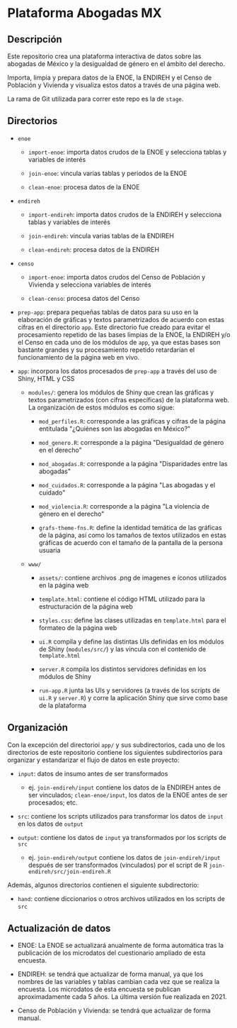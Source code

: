 # Plataforma Abogadas MX

## Descripción

Este repositorio crea una plataforma interactiva de datos sobre las abogadas de México y la desigualdad de género en el ámbito del derecho.

Importa, limpia y prepara datos de la ENOE, la ENDIREH y el Censo de Población y Vivienda y visualiza estos datos a través de una página web.

La rama de Git utilizada para correr este repo es la de `stage`.

## Directorios

* `enoe`

  * `import-enoe`: importa datos crudos de la ENOE y selecciona tablas y variables de interés

  * `join-enoe`: vincula varias tablas y periodos de la ENOE

  * `clean-enoe`: procesa datos de la ENOE


* `endireh`

  * `import-endireh`: importa datos crudos de la ENDIREH y selecciona tablas y variables de interés

  * `join-endireh`: vincula varias tablas de la ENDIREH

  * `clean-endireh`: procesa datos de la ENDIREH

* `censo`
    
    * `import-enoe`: importa datos crudos del Censo de Población y Vivienda y selecciona variables de interés

    * `clean-censo`: procesa datos del Censo

* `prep-app`: prepara pequeñas tablas de datos para su uso en la elaboración de gráficas y textos parametrizados de acuerdo con estas cifras en el directorio `app`. Este directorio fue creado para evitar el procesamiento repetido de las bases limpias de la ENOE, la ENDIREH y/o el Censo en cada uno de los módulos de `app`, ya que estas bases son bastante grandes y su procesamiento repetido retardarían el funcionamiento de la página web en vivo.

* `app`: incorpora los datos procesados de `prep-app` a través del uso de Shiny, HTML y CSS

    * `modules/`: genera los módulos de Shiny que crean las gráficas y textos parametrizados (con cifras específicas) de la plataforma web. La organización de estos módulos es como sigue:

        * `mod_perfiles.R`: corresponde a las gráficas y cifras de la página entitulada "¿Quiénes son las abogadas en México?"

        * `mod_genero.R`: corresponde a la página "Desigualdad de género en el derecho"

        * `mod_abogadas.R`: corresponde a la página "Disparidades entre las abogadas"

        * `mod_cuidados.R`: corresponde a la página "Las abogadas y el cuidado"

        * `mod_violencia.R`: corresponde a la página "La violencia de género en el derecho"

        * `grafs-theme-fns.R`: define la identidad temática de las gráficas de la página, así como los tamaños de textos utilizados en estas gráficas de acuerdo con el tamaño de la pantalla de la persona usuaria

    * `www/` 

        * `assets/`: contiene archivos .png de imagenes e íconos utilizados en la página web

        * `template.html`: contiene el código HTML utilizado para la estructuración de la página web

        * `styles.css`: define las clases utilizadas en `template.html` para el formateo de la página web

        * `ui.R` compila y define las distintas UIs definidas en los módulos de Shiny (`modules/src/`) y las vincula con el contenido de `template.html`

        * `server.R` compila los distintos servidores definidas en los módulos de Shiny

        * `run-app.R` junta las UIs y servidores (a través de los scripts de `ui.R` y `server.R`) y corre la aplicación Shiny que sirve como base de la plataforma



## Organización

Con la excepción del directorioi `app/` y sus subdirectorios, cada uno de los directorios de este repositorio contiene los siguientes subdirectorios para organizar y estandarizar el flujo de datos en este proyecto:

* `input`: datos de insumo antes de ser transformados

  * ej. `join-endireh/input` contiene los datos de la ENDIREH antes de ser vinculados; `clean-enoe/input`, los datos de la ENOE antes de ser procesados; etc.

* `src`: contiene los scripts utilizados para transformar los datos de `input` en los datos de `output`

* `output`: contiene los datos de `input` ya transformados por los scripts de `src`

  * ej. `join-endireh/output` contiene los datos de `join-endireh/input` después de ser transformados (vinculados) por el script de R `join-endireh/src/join-endireh.R` 

Además, algunos directorios contienen el siguiente subdirectorio:

* `hand`: contiene diccionarios o otros archivos utilizados en los scripts de `src`

## Actualización de datos

* ENOE: La ENOE se actualizará anualmente de forma automática tras la publicación de los microdatos del cuestionario ampliado de esta encuesta.

* ENDIREH: se tendrá que actualizar de forma manual, ya que los nombres de las variables y tablas cambian cada vez que se realiza la encuesta. Los microdatos de esta encuesta se publican aproximadamente cada 5 años. La última versión fue realizada en 2021.

* Censo de Población y Vivienda: se tendrá que actualizar de forma manual. 

<!-- done. -->

